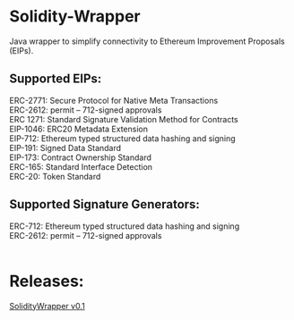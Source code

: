 # Solidity-Wrapper
Java wrapper to simplify connectivity to Ethereum Improvement Proposals (EIPs).

Supported EIPs:
---

ERC-2771: Secure Protocol for Native Meta Transactions</br>
ERC-2612: permit – 712-signed approvals</br>
ERC 1271: Standard Signature Validation Method for Contracts</br>
EIP-1046: ERC20 Metadata Extension</br>
EIP-712: Ethereum typed structured data hashing and signing</br>
EIP-191: Signed Data Standard</br>
EIP-173: Contract Ownership Standard</br>
ERC-165: Standard Interface Detection</br>
ERC-20: Token Standard</br>

Supported Signature Generators:
---

ERC-712: Ethereum typed structured data hashing and signing</br>
ERC-2612: permit – 712-signed approvals</br></br>

Releases:
====

[SolidityWrapper v0.1](https://github.com/Cambural21/Solidity-Wrapper/releases/download/RELEASE/SolidityWrapper.jar)
